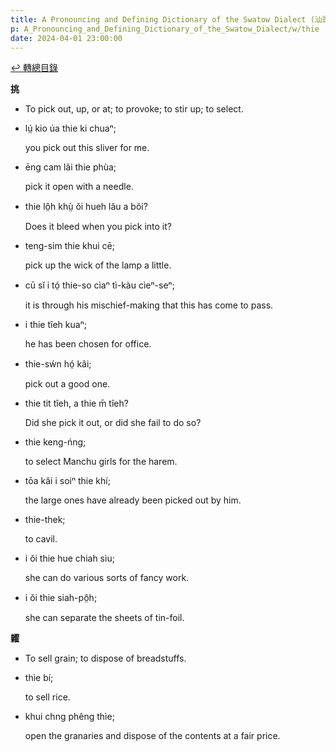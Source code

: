 ```yaml
---
title: A Pronouncing and Defining Dictionary of the Swatow Dialect (汕頭方言音義字典) / thie
p: A_Pronouncing_and_Defining_Dictionary_of_the_Swatow_Dialect/w/thie
date: 2024-04-01 23:00:00
---
```


[↩️ 轉總目錄](/A_Pronouncing_and_Defining_Dictionary_of_the_Swatow_Dialect)


**挑**
- To pick out, up, or at; to provoke; to stir up; to select.

- lṳ́ kio úa thie ki chuaⁿ;

  you pick out this sliver for me.

- ēng cam lâi thie phùa;

  pick it open with a needle.

- thie lô̤h khṳ̀ ŏi hueh lâu a bŏi?

  Does it bleed when you pick into it?

- teng-sim thie khui cē;

  pick up the wick of the lamp a little.

- cū sĭ i tó̤ thie-so cìaⁿ tì-kàu cìeⁿ-seⁿ;

  it is through his mischief-making that this has come to pass.

- i thie tîeh kuaⁿ;

  he has been chosen for office.

- thie-sẃn hó̤ kâi;

  pick out a good one.

- thie tit tîeh, a thie m̄ tîeh?

  Did she pick it out, or did she fail to do so?

- thie keng-ńng;

  to select Manchu girls for the harem.

- tōa kâi i soiⁿ thie khí;

  the large ones have already been picked out by him.

- thie-thek;

  to cavil.

- i ŏi thie hue chiah sìu;

  she can do various sorts of fancy work.

- i ŏi thie siah-pô̤h;

  she can separate the sheets of tin-foil.

**糶**
- To sell grain; to dispose of breadstuffs.

- thìe bí;

  to sell rice.

- khui chng phêng thìe;

  open the granaries and dispose of the contents at a fair price.